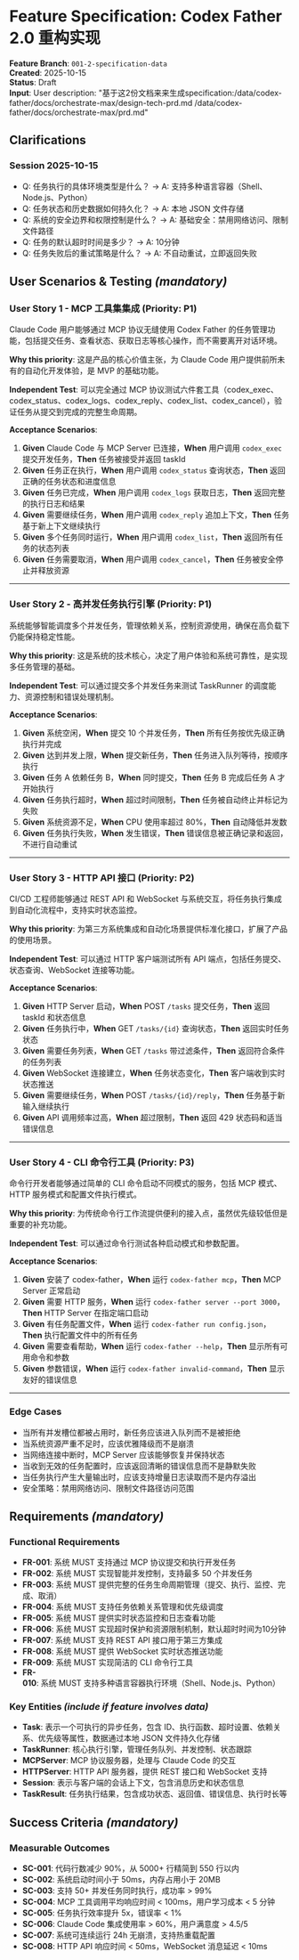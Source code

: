# Feature Specification: Codex Father 2.0 重构实现

**Feature Branch**: `001-2-specification-data`  
**Created**: 2025-10-15  
**Status**: Draft  
**Input**: User description: "基于这2份文档来来生成specification:/data/codex-father/docs/orchestrate-max/design-tech-prd.md /data/codex-father/docs/orchestrate-max/prd.md"

## Clarifications

### Session 2025-10-15

- Q: 任务执行的具体环境类型是什么？ → A: 支持多种语言容器（Shell、Node.js、Python）
- Q: 任务状态和历史数据如何持久化？ → A: 本地 JSON 文件存储
- Q: 系统的安全边界和权限控制是什么？ → A: 基础安全：禁用网络访问、限制文件路径
- Q: 任务的默认超时时间是多少？ → A: 10分钟
- Q: 任务失败后的重试策略是什么？ → A: 不自动重试，立即返回失败

## User Scenarios & Testing _(mandatory)_

<!--
  IMPORTANT: User stories should be PRIORITIZED as user journeys ordered by importance.
  Each user story/journey must be INDEPENDENTLY TESTABLE - meaning if you implement just ONE of them,
  you should still have a viable MVP (Minimum Viable Product) that delivers value.

  Assign priorities (P1, P2, P3, etc.) to each story, where P1 is the most critical.
  Think of each story as a standalone slice of functionality that can be:
  - Developed independently
  - Tested independently
  - Deployed independently
  - Demonstrated to users independently
-->

### User Story 1 - MCP 工具集集成 (Priority: P1)

Claude Code 用户能够通过 MCP 协议无缝使用 Codex Father 的任务管理功能，包括提交任务、查看状态、获取日志等核心操作，而不需要离开对话环境。

**Why this priority**: 这是产品的核心价值主张，为 Claude Code 用户提供前所未有的自动化开发体验，是 MVP 的基础功能。

**Independent Test**: 可以完全通过 MCP 协议测试六件套工具（codex_exec、codex_status、codex_logs、codex_reply、codex_list、codex_cancel），验证任务从提交到完成的完整生命周期。

**Acceptance Scenarios**:

1. **Given** Claude Code 与 MCP Server 已连接，**When** 用户调用 `codex_exec` 提交开发任务，**Then** 任务被接受并返回 taskId
2. **Given** 任务正在执行，**When** 用户调用 `codex_status` 查询状态，**Then** 返回正确的任务状态和进度信息
3. **Given** 任务已完成，**When** 用户调用 `codex_logs` 获取日志，**Then** 返回完整的执行日志和结果
4. **Given** 需要继续任务，**When** 用户调用 `codex_reply` 追加上下文，**Then** 任务基于新上下文继续执行
5. **Given** 多个任务同时运行，**When** 用户调用 `codex_list`，**Then** 返回所有任务的状态列表
6. **Given** 任务需要取消，**When** 用户调用 `codex_cancel`，**Then** 任务被安全停止并释放资源

---

### User Story 2 - 高并发任务执行引擎 (Priority: P1)

系统能够智能调度多个并发任务，管理依赖关系，控制资源使用，确保在高负载下仍能保持稳定性能。

**Why this priority**: 这是系统的技术核心，决定了用户体验和系统可靠性，是实现多任务管理的基础。

**Independent Test**: 可以通过提交多个并发任务来测试 TaskRunner 的调度能力、资源控制和错误处理机制。

**Acceptance Scenarios**:

1. **Given** 系统空闲，**When** 提交 10 个并发任务，**Then** 所有任务按优先级正确执行并完成
2. **Given** 达到并发上限，**When** 提交新任务，**Then** 任务进入队列等待，按顺序执行
3. **Given** 任务 A 依赖任务 B，**When** 同时提交，**Then** 任务 B 完成后任务 A 才开始执行
4. **Given** 任务执行超时，**When** 超过时间限制，**Then** 任务被自动终止并标记为失败
5. **Given** 系统资源不足，**When** CPU 使用率超过 80%，**Then** 自动降低并发数
6. **Given** 任务执行失败，**When** 发生错误，**Then** 错误信息被正确记录和返回，不进行自动重试

---

### User Story 3 - HTTP API 接口 (Priority: P2)

CI/CD 工程师能够通过 REST API 和 WebSocket 与系统交互，将任务执行集成到自动化流程中，支持实时状态监控。

**Why this priority**: 为第三方系统集成和自动化场景提供标准化接口，扩展了产品的使用场景。

**Independent Test**: 可以通过 HTTP 客户端测试所有 API 端点，包括任务提交、状态查询、WebSocket 连接等功能。

**Acceptance Scenarios**:

1. **Given** HTTP Server 启动，**When** POST `/tasks` 提交任务，**Then** 返回 taskId 和状态信息
2. **Given** 任务执行中，**When** GET `/tasks/{id}` 查询状态，**Then** 返回实时任务状态
3. **Given** 需要任务列表，**When** GET `/tasks` 带过滤条件，**Then** 返回符合条件的任务列表
4. **Given** WebSocket 连接建立，**When** 任务状态变化，**Then** 客户端收到实时状态推送
5. **Given** 需要继续任务，**When** POST `/tasks/{id}/reply`，**Then** 任务基于新输入继续执行
6. **Given** API 调用频率过高，**When** 超过限制，**Then** 返回 429 状态码和适当错误信息

---

### User Story 4 - CLI 命令行工具 (Priority: P3)

命令行开发者能够通过简单的 CLI 命令启动不同模式的服务，包括 MCP 模式、HTTP 服务模式和配置文件执行模式。

**Why this priority**: 为传统命令行工作流提供便利的接入点，虽然优先级较低但是重要的补充功能。

**Independent Test**: 可以通过命令行测试各种启动模式和参数配置。

**Acceptance Scenarios**:

1. **Given** 安装了 codex-father，**When** 运行 `codex-father mcp`，**Then** MCP Server 正常启动
2. **Given** 需要 HTTP 服务，**When** 运行 `codex-father server --port 3000`，**Then** HTTP Server 在指定端口启动
3. **Given** 有任务配置文件，**When** 运行 `codex-father run config.json`，**Then** 执行配置文件中的所有任务
4. **Given** 需要查看帮助，**When** 运行 `codex-father --help`，**Then** 显示所有可用命令和参数
5. **Given** 参数错误，**When** 运行 `codex-father invalid-command`，**Then** 显示友好的错误信息

---

### Edge Cases

<!--
  ACTION REQUIRED: The content in this section represents placeholders.
  Fill them out with the right edge cases.
-->

- 当所有并发槽位都被占用时，新任务应该进入队列而不是被拒绝
- 当系统资源严重不足时，应该优雅降级而不是崩溃
- 当网络连接中断时，MCP Server 应该能够恢复并保持状态
- 当收到无效的任务配置时，应该返回清晰的错误信息而不是静默失败
- 当任务执行产生大量输出时，应该支持增量日志读取而不是内存溢出
- 安全策略：禁用网络访问、限制文件路径访问范围

## Requirements _(mandatory)_

<!--
  ACTION REQUIRED: The content in this section represents placeholders.
  Fill them out with the right functional requirements.
-->

### Functional Requirements

- **FR-001**: 系统 MUST 支持通过 MCP 协议提交和执行开发任务
- **FR-002**: 系统 MUST 实现智能并发控制，支持最多 50 个并发任务
- **FR-003**: 系统 MUST 提供完整的任务生命周期管理（提交、执行、监控、完成、取消）
- **FR-004**: 系统 MUST 支持任务依赖关系管理和优先级调度
- **FR-005**: 系统 MUST 提供实时状态监控和日志查看功能
- **FR-006**: 系统 MUST 实现超时保护和资源限制机制，默认超时时间为10分钟
- **FR-007**: 系统 MUST 支持 REST API 接口用于第三方集成
- **FR-008**: 系统 MUST 提供 WebSocket 实时状态推送功能
- **FR-009**: 系统 MUST 实现简洁的 CLI 命令行工具
- **FR-010**: 系统 MUST 支持多种语言容器执行环境（Shell、Node.js、Python）

### Key Entities _(include if feature involves data)_

- **Task**: 表示一个可执行的异步任务，包含 ID、执行函数、超时设置、依赖关系、优先级等属性，数据通过本地 JSON 文件持久化存储
- **TaskRunner**: 核心执行引擎，管理任务队列、并发控制、状态跟踪
- **MCPServer**: MCP 协议服务器，处理与 Claude Code 的交互
- **HTTPServer**: HTTP API 服务器，提供 REST 接口和 WebSocket 支持
- **Session**: 表示与客户端的会话上下文，包含消息历史和状态信息
- **TaskResult**: 任务执行结果，包含成功状态、返回值、错误信息、执行时长等

## Success Criteria _(mandatory)_

<!--
  ACTION REQUIRED: Define measurable success criteria.
  These must be technology-agnostic and measurable.
-->

### Measurable Outcomes

- **SC-001**: 代码行数减少 90%，从 5000+ 行精简到 550 行以内
- **SC-002**: 系统启动时间小于 50ms，内存占用小于 20MB
- **SC-003**: 支持 50+ 并发任务同时执行，成功率 > 99%
- **SC-004**: MCP 工具调用平均响应时间 < 100ms，用户学习成本 < 5 分钟
- **SC-005**: 任务执行效率提升 5x，错误率 < 1%
- **SC-006**: Claude Code 集成使用率 > 60%，用户满意度 > 4.5/5
- **SC-007**: 系统可连续运行 24h 无崩溃，支持热重载配置
- **SC-008**: HTTP API 响应时间 < 50ms，WebSocket 消息延迟 < 10ms
